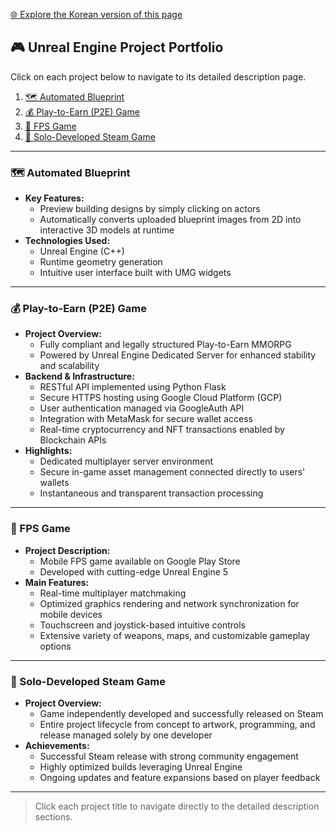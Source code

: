 [🌐 Explore the Korean version of this page](./README.md)

## 🎮 Unreal Engine Project Portfolio

Click on each project below to navigate to its detailed description page.

1. [🗺️ Automated Blueprint](#automated-blueprint)  
2. [💰 Play-to-Earn (P2E) Game](#play-to-earn-p2e-game)  
3. [🔫 FPS Game](#fps-game)  
4. [🌟 Solo-Developed Steam Game](#solo-developed-steam-game)  

---

### 🗺️ Automated Blueprint
- **Key Features:**  
  - Preview building designs by simply clicking on actors  
  - Automatically converts uploaded blueprint images from 2D into interactive 3D models at runtime  
- **Technologies Used:**  
  - Unreal Engine (C++)  
  - Runtime geometry generation  
  - Intuitive user interface built with UMG widgets  

---

### 💰 Play-to-Earn (P2E) Game
- **Project Overview:**  
  - Fully compliant and legally structured Play-to-Earn MMORPG  
  - Powered by Unreal Engine Dedicated Server for enhanced stability and scalability  
- **Backend & Infrastructure:**  
  - RESTful API implemented using Python Flask  
  - Secure HTTPS hosting using Google Cloud Platform (GCP)  
  - User authentication managed via GoogleAuth API  
  - Integration with MetaMask for secure wallet access  
  - Real-time cryptocurrency and NFT transactions enabled by Blockchain APIs  
- **Highlights:**  
  - Dedicated multiplayer server environment  
  - Secure in-game asset management connected directly to users' wallets  
  - Instantaneous and transparent transaction processing  

---

### 🔫 FPS Game
- **Project Description:**  
  - Mobile FPS game available on Google Play Store  
  - Developed with cutting-edge Unreal Engine 5  
- **Main Features:**  
  - Real-time multiplayer matchmaking  
  - Optimized graphics rendering and network synchronization for mobile devices  
  - Touchscreen and joystick-based intuitive controls  
  - Extensive variety of weapons, maps, and customizable gameplay options  

---

### 🌟 Solo-Developed Steam Game
- **Project Overview:**  
  - Game independently developed and successfully released on Steam  
  - Entire project lifecycle from concept to artwork, programming, and release managed solely by one developer  
- **Achievements:**  
  - Successful Steam release with strong community engagement  
  - Highly optimized builds leveraging Unreal Engine  
  - Ongoing updates and feature expansions based on player feedback  

---  

> Click each project title to navigate directly to the detailed description sections.
